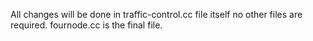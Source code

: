 All changes will be done in traffic-control.cc file itself no other files are required.
fournode.cc is the final file.
